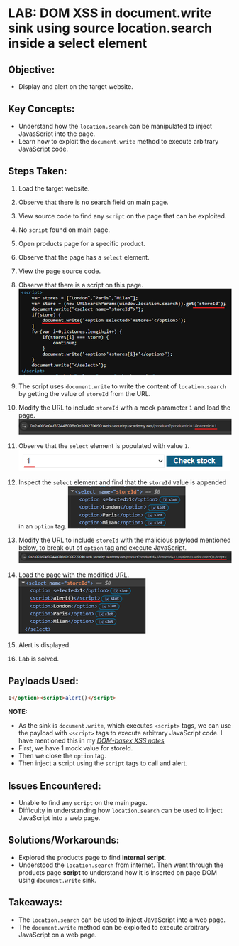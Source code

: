 # LAB: DOM XSS in document.write sink using source location.search inside a select element

## Objective:

- Display and alert on the target website.

## Key Concepts:

- Understand how the `location.search` can be manipulated to inject JavasScript
  into the page.
- Learn how to exploit the `document.write` method to execute arbitrary
  JavaScript code.

## Steps Taken:

1. Load the target website.
2. Observe that there is no search field on main page.
3. View source code to find any `script` on the page that can be exploited.
4. No `script` found on main page.
5. Open products page for a specific product.
6. Observe that the page has a `select` element.
7. View the page source code.
8. Observe that there is a script on this page.
   ![](./Images/product%20page%20internal%20script.png)
9. The script uses `document.write` to write the content of `location.search` by
   getting the value of `storeId` from the URL.
10. Modify the URL to include `storeId` with a mock parameter `1` and load the
    page. ![](./Images/URL%20with%20storeId.png)
11. Observe that the `select` element is populated with value `1`.
    ![](./Images/Select%20tag%20with%20storeId%20value.png)
12. Inspect the `select` element and find that the `storeId` value is appended
    in an `option` tag.
    ![](./Images/Select%20tag%20after%20storeId%20insertion.png)

13. Modify the URL to include `storeId` with the malicious payload mentioned
    below, to break out of `option` tag and execute JavaScript.
    ![](./Images/URL%20with%20POC%20payload.png)
14. Load the page with the modified URL.
    ![](./Images/Select%20tag%20with%20injectde%20script.png)
15. Alert is displayed.
16. Lab is solved.

## Payloads Used:

```html
1</option><script>alert()</script>
```

**NOTE:**

- As the sink is `document.write`, which executes `<script>` tags, we can use
  the payload with `<script>` tags to execute arbitrary JavaScript code. I have
  mentioned this in my
  _[DOM-basex XSS notes](./../00%20-%20Notes/DOM-based%20XSS.md)_
- First, we have 1 mock value for storeId.
- Then we close the `option` tag.
- Then inject a script using the `script` tags to call and alert.

## Issues Encountered:

- Unable to find any `script` on the main page.
- Difficulty in understanding how `location.search` can be used to inject
  JavaScript into a web page.

## Solutions/Workarounds:

- Explored the products page to find **internal script**.
- Understood the `location.search` from internet. Then went through the products
  page **script** to understand how it is inserted on page DOM using
  `document.write` sink.

## Takeaways:

- The `location.search` can be used to inject JavaScript into a web page.
- The `document.write` method can be exploited to execute arbitrary JavaScript
  on a web page.
